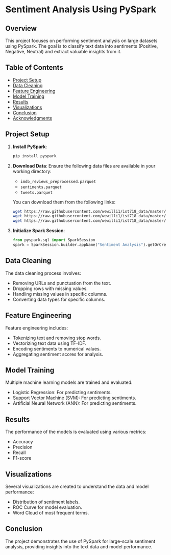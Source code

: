 # Sentiment Analysis Using PySpark

## Overview

This project focuses on performing sentiment analysis on large datasets using PySpark. The goal is to classify text data into sentiments (Positive, Negative, Neutral) and extract valuable insights from it.

## Table of Contents

- [Project Setup](#project-setup)
- [Data Cleaning](#data-cleaning)
- [Feature Engineering](#feature-engineering)
- [Model Training](#model-training)
- [Results](#results)
- [Visualizations](#visualizations)
- [Conclusion](#conclusion)
- [Acknowledgments](#acknowledgments)

## Project Setup

1. **Install PySpark**:
    ```bash
    pip install pyspark
    ```

2. **Download Data**:
    Ensure the following data files are available in your working directory:
    - `imdb_reviews_preprocessed.parquet`
    - `sentiments.parquet`
    - `tweets.parquet`

    You can download them from the following links:
    ```bash
    wget https://raw.githubusercontent.com/wewilli1/ist718_data/master/imdb_reviews_preprocessed.parquet
    wget https://raw.githubusercontent.com/wewilli1/ist718_data/master/sentiments.parquet
    wget https://raw.githubusercontent.com/wewilli1/ist718_data/master/tweets.parquet
    ```

3. **Initialize Spark Session**:
    ```python
    from pyspark.sql import SparkSession
    spark = SparkSession.builder.appName("Sentiment Analysis").getOrCreate()
    ```

## Data Cleaning

The data cleaning process involves:
- Removing URLs and punctuation from the text.
- Dropping rows with missing values.
- Handling missing values in specific columns.
- Converting data types for specific columns.

## Feature Engineering

Feature engineering includes:
- Tokenizing text and removing stop words.
- Vectorizing text data using TF-IDF.
- Encoding sentiments to numerical values.
- Aggregating sentiment scores for analysis.

## Model Training

Multiple machine learning models are trained and evaluated:
- Logistic Regression: For predicting sentiments.
- Support Vector Machine (SVM): For predicting sentiments.
- Artificial Neural Network (ANN): For predicting sentiments.

## Results

The performance of the models is evaluated using various metrics:
- Accuracy
- Precision
- Recall
- F1-score

## Visualizations

Several visualizations are created to understand the data and model performance:
- Distribution of sentiment labels.
- ROC Curve for model evaluation.
- Word Cloud of most frequent terms.

## Conclusion

The project demonstrates the use of PySpark for large-scale sentiment analysis, providing insights into the text data and model performance.

